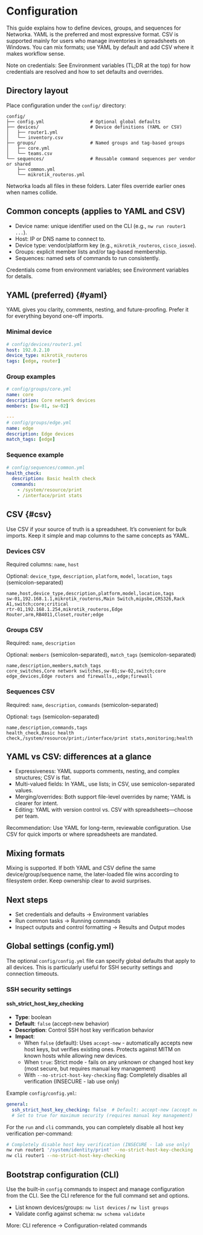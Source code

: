 # Configuration

This guide explains how to define devices, groups, and sequences for Networka. YAML is the preferred and most expressive format. CSV is supported mainly for users who manage inventories in spreadsheets on Windows. You can mix formats; use YAML by default and add CSV where it makes workflow sense.

Note on credentials: See Environment variables (TL;DR at the top) for how credentials are resolved and how to set defaults and overrides.

## Directory layout

Place configuration under the `config/` directory:

```
config/
├── config.yml                 # Optional global defaults
├── devices/                   # Device definitions (YAML or CSV)
│   ├── router1.yml
│   └── inventory.csv
├── groups/                    # Named groups and tag-based groups
│   ├── core.yml
│   └── teams.csv
└── sequences/                 # Reusable command sequences per vendor or shared
    ├── common.yml
    └── mikrotik_routeros.yml
```

Networka loads all files in these folders. Later files override earlier ones when names collide.

## Common concepts (applies to YAML and CSV)

- Device name: unique identifier used on the CLI (e.g., `nw run router1 ...`).
- Host: IP or DNS name to connect to.
- Device type: vendor/platform key (e.g., `mikrotik_routeros`, `cisco_iosxe`).
- Groups: explicit member lists and/or tag-based membership.
- Sequences: named sets of commands to run consistently.

Credentials come from environment variables; see Environment variables for details.

## YAML (preferred) {#yaml}

YAML gives you clarity, comments, nesting, and future-proofing. Prefer it for everything beyond one-off imports.

### Minimal device

```yaml
# config/devices/router1.yml
host: 192.0.2.10
device_type: mikrotik_routeros
tags: [edge, router]
```

### Group examples

```yaml
# config/groups/core.yml
name: core
description: Core network devices
members: [sw-01, sw-02]

---
# config/groups/edge.yml
name: edge
description: Edge devices
match_tags: [edge]
```

### Sequence example

```yaml
# config/sequences/common.yml
health_check:
  description: Basic health check
  commands:
    - /system/resource/print
    - /interface/print stats
```

## CSV {#csv}

Use CSV if your source of truth is a spreadsheet. It’s convenient for bulk imports. Keep it simple and map columns to the same concepts as YAML.

### Devices CSV

Required columns: `name`, `host`

Optional: `device_type`, `description`, `platform`, `model`, `location`, `tags` (semicolon-separated)

```csv
name,host,device_type,description,platform,model,location,tags
sw-01,192.168.1.1,mikrotik_routeros,Main Switch,mipsbe,CRS326,Rack A1,switch;core;critical
rtr-01,192.168.1.254,mikrotik_routeros,Edge Router,arm,RB4011,Closet,router;edge
```

### Groups CSV

Required: `name`, `description`

Optional: `members` (semicolon-separated), `match_tags` (semicolon-separated)

```csv
name,description,members,match_tags
core_switches,Core network switches,sw-01;sw-02,switch;core
edge_devices,Edge routers and firewalls,,edge;firewall
```

### Sequences CSV

Required: `name`, `description`, `commands` (semicolon-separated)

Optional: `tags` (semicolon-separated)

```csv
name,description,commands,tags
health_check,Basic health check,/system/resource/print;/interface/print stats,monitoring;health
```

## YAML vs CSV: differences at a glance

- Expressiveness: YAML supports comments, nesting, and complex structures; CSV is flat.
- Multi-valued fields: In YAML, use lists; in CSV, use semicolon-separated values.
- Merging/overrides: Both support file-level overrides by name; YAML is clearer for intent.
- Editing: YAML with version control vs. CSV with spreadsheets—choose per team.

Recommendation: Use YAML for long-term, reviewable configuration. Use CSV for quick imports or where spreadsheets are mandated.

## Mixing formats

Mixing is supported. If both YAML and CSV define the same device/group/sequence name, the later-loaded file wins according to filesystem order. Keep ownership clear to avoid surprises.

## Next steps

- Set credentials and defaults → Environment variables
- Run common tasks → Running commands
- Inspect outputs and control formatting → Results and Output modes

## Global settings (config.yml)

The optional `config/config.yml` file can specify global defaults that apply to all devices. This is particularly useful for SSH security settings and connection timeouts.

### SSH security settings

#### ssh_strict_host_key_checking

- **Type**: boolean
- **Default**: `false` (accept-new behavior)
- **Description**: Control SSH host key verification behavior
- **Impact**:
  - When `false` (default): Uses `accept-new` - automatically accepts new host keys, but verifies existing ones. Protects against MITM on known hosts while allowing new devices.
  - When `true`: Strict mode - fails on any unknown or changed host key (most secure, but requires manual key management)
  - With `--no-strict-host-key-checking` flag: Completely disables all verification (INSECURE - lab use only)

Example `config/config.yml`:

```yaml
general:
  ssh_strict_host_key_checking: false  # Default: accept-new (accept new, verify existing)
  # Set to true for maximum security (requires manual key management)
```

For the `run` and `cli` commands, you can completely disable all host key verification per-command:

```bash
# Completely disable host key verification (INSECURE - lab use only)
nw run router1 '/system/identity/print' --no-strict-host-key-checking
nw cli router1 --no-strict-host-key-checking
```

## Bootstrap configuration (CLI)

Use the built-in `config` commands to inspect and manage configuration from the CLI. See the CLI reference for the full command set and options.

- List known devices/groups: `nw list devices` / `nw list groups`
- Validate config against schema: `nw schema validate`

More: CLI reference → Configuration-related commands
